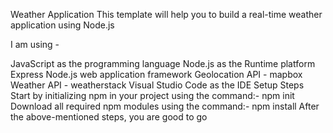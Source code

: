 Weather Application
This template will help you to build a real-time weather application using Node.js

I am using -

JavaScript as the programming language
Node.js as the Runtime platform
Express Node.js web application framework
Geolocation API - mapbox
Weather API - weatherstack
Visual Studio Code as the IDE
Setup Steps
Start by initializing npm in your project using the command:- npm init
Download all required npm modules using the command:- npm install After the above-mentioned steps, you are good to go

